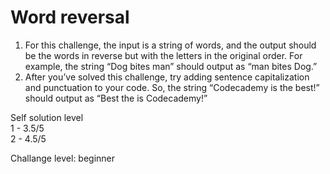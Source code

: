 # Word reversal<br/>
1. For this challenge, the input is a string of words, and the output should be the words in reverse but with the letters in the original order. 
For example, the string “Dog bites man” should output as “man bites Dog.”<br/>
2. After you’ve solved this challenge, try adding sentence capitalization and punctuation to your code. So, the string “Codecademy is the best!” 
should output as “Best the is Codecademy!”<br/>

Self solution level<br/>
1 - 3.5/5 <br/>
2 - 4.5/5 <br/>

Challange level: beginner
